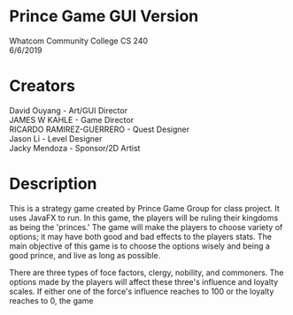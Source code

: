 # Prince Game GUI Version
Whatcom Community College CS 240 <br />
6/6/2019 <br />

# Creators
David Ouyang - Art/GUI Director <br />
JAMES W KAHLE - Game Director <br />
RICARDO RAMIREZ-GUERRERO - Quest Designer <br />
Jason Li - Level Designer <br />
Jacky Mendoza - Sponsor/2D Artist <br />

# Description
This is a strategy game created by Prince Game Group for class project. It uses JavaFX to run. In this game, the players will be ruling their kingdoms as being the 'princes.' The game will make the players to choose variety of options; it may have both good and bad effects to the players stats. The main objective of this game is to choose the options wisely and being a good prince, and live as long as possible. 

There are three types of foce factors, clergy, nobility, and commoners. The options made by the players will affect these three's influence and loyalty scales. If either one of the force's influence reaches to 100 or the loyalty reaches to 0, the game 


